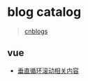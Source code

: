 # blog catalog

> [cnblogs](http://www.cnblogs.com/he-wei/)

## vue
- [垂直循环滚动相关内容](https://github.com/NameHewei/blog/issues/2)
